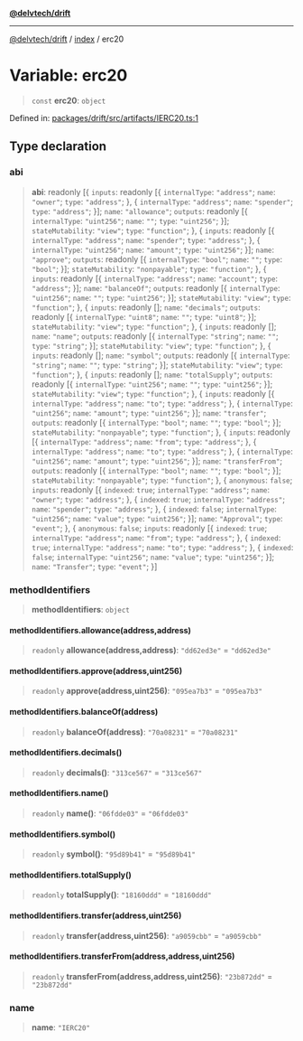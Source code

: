 [**@delvtech/drift**](../../README.md)

***

[@delvtech/drift](../../README.md) / [index](../README.md) / erc20

# Variable: erc20

> `const` **erc20**: `object`

Defined in: [packages/drift/src/artifacts/IERC20.ts:1](https://github.com/delvtech/drift/blob/95370f81f9813e8d583ed884b0b07657be0d8f2c/packages/drift/src/artifacts/IERC20.ts#L1)

## Type declaration

### abi

> **abi**: readonly \[\{ `inputs`: readonly \[\{ `internalType`: `"address"`; `name`: `"owner"`; `type`: `"address"`; \}, \{ `internalType`: `"address"`; `name`: `"spender"`; `type`: `"address"`; \}\]; `name`: `"allowance"`; `outputs`: readonly \[\{ `internalType`: `"uint256"`; `name`: `""`; `type`: `"uint256"`; \}\]; `stateMutability`: `"view"`; `type`: `"function"`; \}, \{ `inputs`: readonly \[\{ `internalType`: `"address"`; `name`: `"spender"`; `type`: `"address"`; \}, \{ `internalType`: `"uint256"`; `name`: `"amount"`; `type`: `"uint256"`; \}\]; `name`: `"approve"`; `outputs`: readonly \[\{ `internalType`: `"bool"`; `name`: `""`; `type`: `"bool"`; \}\]; `stateMutability`: `"nonpayable"`; `type`: `"function"`; \}, \{ `inputs`: readonly \[\{ `internalType`: `"address"`; `name`: `"account"`; `type`: `"address"`; \}\]; `name`: `"balanceOf"`; `outputs`: readonly \[\{ `internalType`: `"uint256"`; `name`: `""`; `type`: `"uint256"`; \}\]; `stateMutability`: `"view"`; `type`: `"function"`; \}, \{ `inputs`: readonly \[\]; `name`: `"decimals"`; `outputs`: readonly \[\{ `internalType`: `"uint8"`; `name`: `""`; `type`: `"uint8"`; \}\]; `stateMutability`: `"view"`; `type`: `"function"`; \}, \{ `inputs`: readonly \[\]; `name`: `"name"`; `outputs`: readonly \[\{ `internalType`: `"string"`; `name`: `""`; `type`: `"string"`; \}\]; `stateMutability`: `"view"`; `type`: `"function"`; \}, \{ `inputs`: readonly \[\]; `name`: `"symbol"`; `outputs`: readonly \[\{ `internalType`: `"string"`; `name`: `""`; `type`: `"string"`; \}\]; `stateMutability`: `"view"`; `type`: `"function"`; \}, \{ `inputs`: readonly \[\]; `name`: `"totalSupply"`; `outputs`: readonly \[\{ `internalType`: `"uint256"`; `name`: `""`; `type`: `"uint256"`; \}\]; `stateMutability`: `"view"`; `type`: `"function"`; \}, \{ `inputs`: readonly \[\{ `internalType`: `"address"`; `name`: `"to"`; `type`: `"address"`; \}, \{ `internalType`: `"uint256"`; `name`: `"amount"`; `type`: `"uint256"`; \}\]; `name`: `"transfer"`; `outputs`: readonly \[\{ `internalType`: `"bool"`; `name`: `""`; `type`: `"bool"`; \}\]; `stateMutability`: `"nonpayable"`; `type`: `"function"`; \}, \{ `inputs`: readonly \[\{ `internalType`: `"address"`; `name`: `"from"`; `type`: `"address"`; \}, \{ `internalType`: `"address"`; `name`: `"to"`; `type`: `"address"`; \}, \{ `internalType`: `"uint256"`; `name`: `"amount"`; `type`: `"uint256"`; \}\]; `name`: `"transferFrom"`; `outputs`: readonly \[\{ `internalType`: `"bool"`; `name`: `""`; `type`: `"bool"`; \}\]; `stateMutability`: `"nonpayable"`; `type`: `"function"`; \}, \{ `anonymous`: `false`; `inputs`: readonly \[\{ `indexed`: `true`; `internalType`: `"address"`; `name`: `"owner"`; `type`: `"address"`; \}, \{ `indexed`: `true`; `internalType`: `"address"`; `name`: `"spender"`; `type`: `"address"`; \}, \{ `indexed`: `false`; `internalType`: `"uint256"`; `name`: `"value"`; `type`: `"uint256"`; \}\]; `name`: `"Approval"`; `type`: `"event"`; \}, \{ `anonymous`: `false`; `inputs`: readonly \[\{ `indexed`: `true`; `internalType`: `"address"`; `name`: `"from"`; `type`: `"address"`; \}, \{ `indexed`: `true`; `internalType`: `"address"`; `name`: `"to"`; `type`: `"address"`; \}, \{ `indexed`: `false`; `internalType`: `"uint256"`; `name`: `"value"`; `type`: `"uint256"`; \}\]; `name`: `"Transfer"`; `type`: `"event"`; \}\]

### methodIdentifiers

> **methodIdentifiers**: `object`

#### methodIdentifiers.allowance(address,address)

> `readonly` **allowance(address,address)**: `"dd62ed3e"` = `"dd62ed3e"`

#### methodIdentifiers.approve(address,uint256)

> `readonly` **approve(address,uint256)**: `"095ea7b3"` = `"095ea7b3"`

#### methodIdentifiers.balanceOf(address)

> `readonly` **balanceOf(address)**: `"70a08231"` = `"70a08231"`

#### methodIdentifiers.decimals()

> `readonly` **decimals()**: `"313ce567"` = `"313ce567"`

#### methodIdentifiers.name()

> `readonly` **name()**: `"06fdde03"` = `"06fdde03"`

#### methodIdentifiers.symbol()

> `readonly` **symbol()**: `"95d89b41"` = `"95d89b41"`

#### methodIdentifiers.totalSupply()

> `readonly` **totalSupply()**: `"18160ddd"` = `"18160ddd"`

#### methodIdentifiers.transfer(address,uint256)

> `readonly` **transfer(address,uint256)**: `"a9059cbb"` = `"a9059cbb"`

#### methodIdentifiers.transferFrom(address,address,uint256)

> `readonly` **transferFrom(address,address,uint256)**: `"23b872dd"` = `"23b872dd"`

### name

> **name**: `"IERC20"`
